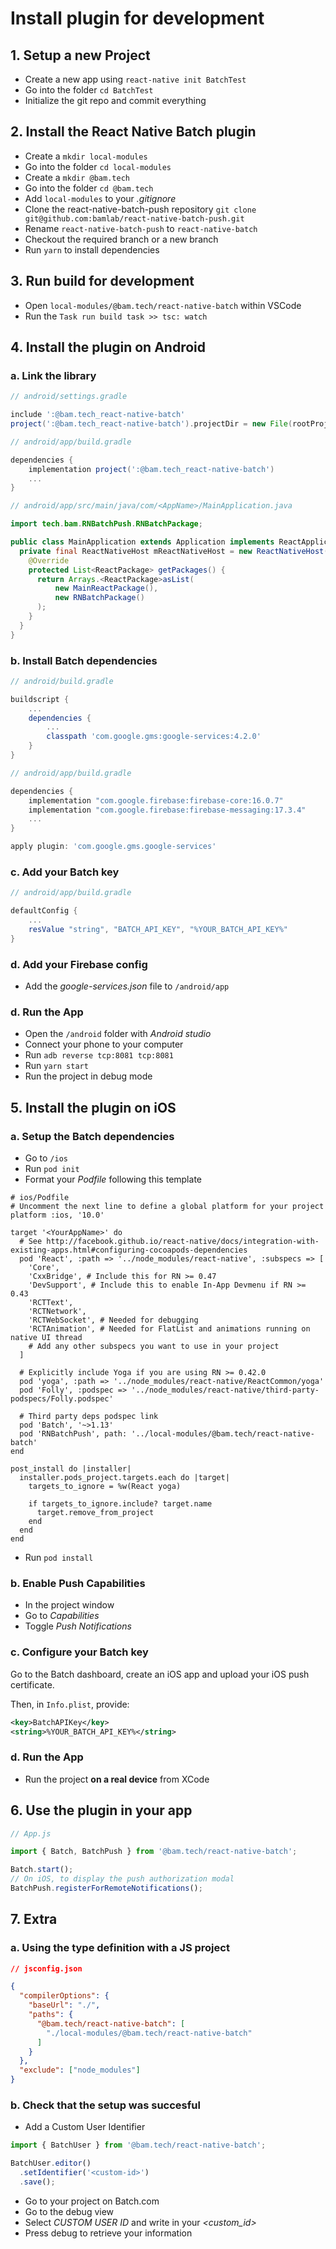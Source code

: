 # Install plugin for development

## 1. Setup a new Project

- Create a new app using `react-native init BatchTest`
- Go into the folder `cd BatchTest`
- Initialize the git repo and commit everything

## 2. Install the React Native Batch plugin

- Create a `mkdir local-modules`
- Go into the folder `cd local-modules`
- Create a `mkdir @bam.tech`
- Go into the folder `cd @bam.tech`
- Add `local-modules` to your _.gitignore_
- Clone the react-native-batch-push repository `git clone git@github.com:bamlab/react-native-batch-push.git`
- Rename `react-native-batch-push` to `react-native-batch`
- Checkout the required branch or a new branch
- Run `yarn` to install dependencies

## 3. Run build for development

- Open `local-modules/@bam.tech/react-native-batch` within VSCode
- Run the `Task run build task >> tsc: watch`

## 4. Install the plugin on Android

### a. Link the library

```groovy
// android/settings.gradle

include ':@bam.tech_react-native-batch'
project(':@bam.tech_react-native-batch').projectDir = new File(rootProject.projectDir, '../local-modules/@bam.tech/react-native-batch/android')
```

```groovy
// android/app/build.gradle

dependencies {
    implementation project(':@bam.tech_react-native-batch')
    ...
}
```

```java
// android/app/src/main/java/com/<AppName>/MainApplication.java

import tech.bam.RNBatchPush.RNBatchPackage;

public class MainApplication extends Application implements ReactApplication {
  private final ReactNativeHost mReactNativeHost = new ReactNativeHost(this) {
    @Override
    protected List<ReactPackage> getPackages() {
      return Arrays.<ReactPackage>asList(
          new MainReactPackage(),
          new RNBatchPackage()
      );
    }
  }
}
```

### b. Install Batch dependencies

```groovy
// android/build.gradle

buildscript {
    ...
    dependencies {
        ...
        classpath 'com.google.gms:google-services:4.2.0'
    }
}
```

```groovy
// android/app/build.gradle

dependencies {
    implementation "com.google.firebase:firebase-core:16.0.7"
    implementation "com.google.firebase:firebase-messaging:17.3.4"
    ...
}

apply plugin: 'com.google.gms.google-services'
```

### c. Add your Batch key

```groovy
// android/app/build.gradle

defaultConfig {
    ...
    resValue "string", "BATCH_API_KEY", "%YOUR_BATCH_API_KEY%"
}
```

### d. Add your Firebase config

- Add the _google-services.json_ file to `/android/app`

### d. Run the App

- Open the `/android` folder with _Android studio_
- Connect your phone to your computer
- Run `adb reverse tcp:8081 tcp:8081`
- Run `yarn start`
- Run the project in debug mode

## 5. Install the plugin on iOS

### a. Setup the Batch dependencies

- Go to `/ios`
- Run `pod init`
- Format your _Podfile_ following this template

```
# ios/Podfile
# Uncomment the next line to define a global platform for your project
platform :ios, '10.0'

target '<YourAppName>' do
  # See http://facebook.github.io/react-native/docs/integration-with-existing-apps.html#configuring-cocoapods-dependencies
  pod 'React', :path => '../node_modules/react-native', :subspecs => [
    'Core',
    'CxxBridge', # Include this for RN >= 0.47
    'DevSupport', # Include this to enable In-App Devmenu if RN >= 0.43
    'RCTText',
    'RCTNetwork',
    'RCTWebSocket', # Needed for debugging
    'RCTAnimation', # Needed for FlatList and animations running on native UI thread
    # Add any other subspecs you want to use in your project
  ]

  # Explicitly include Yoga if you are using RN >= 0.42.0
  pod 'yoga', :path => '../node_modules/react-native/ReactCommon/yoga'
  pod 'Folly', :podspec => '../node_modules/react-native/third-party-podspecs/Folly.podspec'

  # Third party deps podspec link
  pod 'Batch', '~>1.13'
  pod 'RNBatchPush', path: '../local-modules/@bam.tech/react-native-batch'
end

post_install do |installer|
  installer.pods_project.targets.each do |target|
    targets_to_ignore = %w(React yoga)
    
    if targets_to_ignore.include? target.name
      target.remove_from_project
    end
  end
end
```

- Run `pod install`

### b. Enable Push Capabilities

- In the project window
- Go to _Capabilities_
- Toggle _Push Notifications_

### c. Configure your Batch key

Go to the Batch dashboard, create an iOS app and upload your iOS push certificate.

Then, in `Info.plist`, provide:

```xml
<key>BatchAPIKey</key>
<string>%YOUR_BATCH_API_KEY%</string>
```

### d. Run the App

- Run the project **on a real device** from XCode

## 6. Use the plugin in your app

```typescript
// App.js

import { Batch, BatchPush } from '@bam.tech/react-native-batch';

Batch.start();
// On iOS, to display the push authorization modal
BatchPush.registerForRemoteNotifications();
```

## 7. Extra

### a. Using the type definition with a JS project

```json
// jsconfig.json

{
  "compilerOptions": {
    "baseUrl": "./",
    "paths": {
      "@bam.tech/react-native-batch": [
        "./local-modules/@bam.tech/react-native-batch"
      ]
    }
  },
  "exclude": ["node_modules"]
}
```

### b. Check that the setup was succesful

- Add a Custom User Identifier

```typescript
import { BatchUser } from '@bam.tech/react-native-batch';

BatchUser.editor()
  .setIdentifier('<custom-id>')
  .save();
```

- Go to your project on Batch.com
- Go to the debug view
- Select _CUSTOM USER ID_ and write in your _<custom_id>_
- Press debug to retrieve your information
